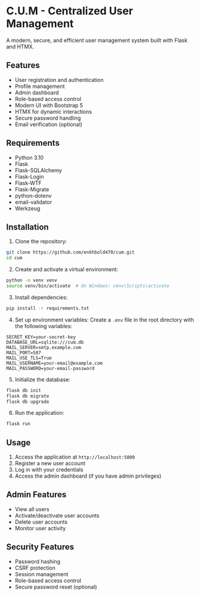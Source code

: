 # C.U.M - Centralized User Management

A modern, secure, and efficient user management system built with Flask and HTMX.

## Features

- User registration and authentication
- Profile management
- Admin dashboard
- Role-based access control
- Modern UI with Bootstrap 5
- HTMX for dynamic interactions
- Secure password handling
- Email verification (optional)

## Requirements

- Python 3.10
- Flask
- Flask-SQLAlchemy
- Flask-Login
- Flask-WTF
- Flask-Migrate
- python-dotenv
- email-validator
- Werkzeug

## Installation

1. Clone the repository:
```bash
git clone https://github.com/enkhbold470/cum.git
cd cum
```

2. Create and activate a virtual environment:
```bash
python -m venv venv
source venv/bin/activate  # On Windows: venv\Scripts\activate
```

3. Install dependencies:
```bash
pip install -r requirements.txt
```

4. Set up environment variables:
Create a `.env` file in the root directory with the following variables:
```
SECRET_KEY=your-secret-key
DATABASE_URL=sqlite:///cum.db
MAIL_SERVER=smtp.example.com
MAIL_PORT=587
MAIL_USE_TLS=True
MAIL_USERNAME=your-email@example.com
MAIL_PASSWORD=your-email-password
```

5. Initialize the database:
```bash
flask db init
flask db migrate
flask db upgrade
```

6. Run the application:
```bash
flask run
```

## Usage

1. Access the application at `http://localhost:5000`
2. Register a new user account
3. Log in with your credentials
4. Access the admin dashboard (if you have admin privileges)

## Admin Features

- View all users
- Activate/deactivate user accounts
- Delete user accounts
- Monitor user activity

## Security Features

- Password hashing
- CSRF protection
- Session management
- Role-based access control
- Secure password reset (optional)
